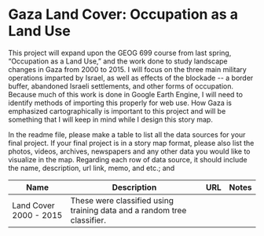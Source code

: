 # Gaza Land Cover: Occupation as a Land Use

This project will expand upon the GEOG 699 course from last spring, “Occupation as a Land Use,” and the work done to study landscape changes in Gaza from 2000 to 2015. I will focus on the three main military operations imparted by Israel, as well as effects of the blockade -- a border buffer, abandoned Israeli settlements, and other forms of occupation. Because much of this work is done in Google Earth Engine, I will need to identify methods of importing this properly for web use. How Gaza is emphasized cartographically is important to this project and will be something that I will keep in mind while I design this story map.

In the readme file, please make a table to list all the data sources for your final project. If your final project is in a story map format, please also list the photos, videos, archives, newspapers and any other data you would like to visualize in the map. Regarding each row of data source, it should include the name, description, url link, memo, and etc.; and

Name | Description | URL | Notes
------ | ---- | ------- | ------
Land Cover 2000 - 2015 | These were classified using training data and a random tree classifier.
